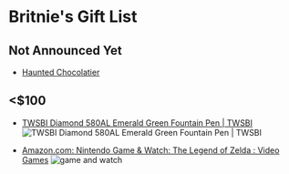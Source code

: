 # Britnie's Gift List #

## Not Announced Yet
* [Haunted Chocolatier](https://www.hauntedchocolatier.net/2021/10/08/hello-world/#disqus_thread)

## <$100
* [TWSBI Diamond 580AL Emerald Green Fountain Pen | TWSBI](https://www.twsbi.com/collections/fountain-pens/products/twsbi-diamond-580al-emerald-green-fountain-pen)
![TWSBI Diamond 580AL Emerald Green Fountain Pen | TWSBI](https://cdn.shopify.com/s/files/1/0535/9633/products/fullsizeoutput_7fd_1024x1024.jpeg?v=1548439792)
- [Amazon.com: Nintendo Game & Watch: The Legend of Zelda : Video Games](https://www.amazon.com/Nintendo-Game-Watch-not-machine-specific/dp/B097B1ZJ5T?tag=hawk-future-20&ascsubtag=UUimUdUnU79787YYr) ![game and watch](https://m.media-amazon.com/images/I/61DJLdMha3L._SX522_.jpg)